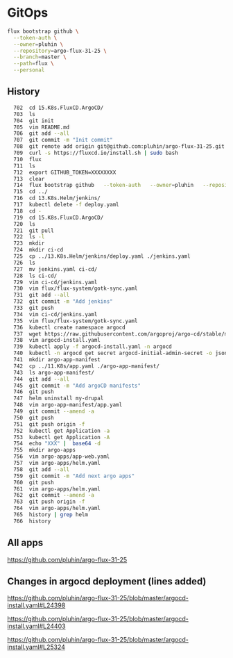 # GitOps

```bash
flux bootstrap github \
  --token-auth \
  --owner=pluhin \
  --repository=argo-flux-31-25 \
  --branch=master \
  --path=flux \
  --personal
```

## History 

```bash
  702  cd 15.K8s.FluxCD.ArgoCD/
  703  ls
  704  git init
  705  vim README.md
  706  git add --all
  707  git commit -m "Init commit"
  708  git remote add origin git@github.com:pluhin/argo-flux-31-25.git
  709  curl -s https://fluxcd.io/install.sh | sudo bash
  710  flux
  711  ls
  712  export GITHUB_TOKEN=XXXXXXXX
  713  clear
  714  flux bootstrap github   --token-auth   --owner=pluhin   --repository=argo-flux-31-25   --branch=master   --path=flux   --personal
  715  cd ../
  716  cd 13.K8s.Helm/jenkins/
  717  kubectl delete -f deploy.yaml
  718  cd -
  719  cd 15.K8s.FluxCD.ArgoCD/
  720  ls
  721  git pull
  722  ls -l
  723  mkdir
  724  mkdir ci-cd
  725  cp ../13.K8s.Helm/jenkins/deploy.yaml ./jenkins.yaml
  726  ls
  727  mv jenkins.yaml ci-cd/
  728  ls ci-cd/
  729  vim ci-cd/jenkins.yaml
  730  vim flux/flux-system/gotk-sync.yaml
  731  git add --all
  732  git commit -m "Add jenkins"
  733  git push
  734  vim ci-cd/jenkins.yaml
  735  vim flux/flux-system/gotk-sync.yaml
  736  kubectl create namespace argocd
  737  wget https://raw.githubusercontent.com/argoproj/argo-cd/stable/manifests/install.yaml -O argocd-install.yaml
  738  vim argocd-install.yaml
  739  kubectl apply -f argocd-install.yaml -n argocd
  740  kubectl -n argocd get secret argocd-initial-admin-secret -o jsonpath="{.data.password}" | base64 -d
  741  mkdir argo-app-manifest
  742  cp ../11.K8s/app.yaml ./argo-app-manifest/
  743  ls argo-app-manifest/
  744  git add --all
  745  git commit -m "Add argoCD manifests"
  746  git push
  747  helm uninstall my-drupal
  748  vim argo-app-manifest/app.yaml
  749  git commit --amend -a
  750  git push
  751  git push origin -f
  752  kubectl get Application -a
  753  kubectl get Application -A
  754  echo "XXX" |  base64 -d
  755  mkdir argo-apps
  756  vim argo-apps/app-web.yaml
  757  vim argo-apps/helm.yaml
  758  git add --all
  759  git commit -m "Add next argo apps"
  760  git push
  761  vim argo-apps/helm.yaml
  762  git commit --amend -a
  763  git push origin -f
  764  vim argo-apps/helm.yaml
  765  history | grep helm
  766  history
```

## All apps

https://github.com/pluhin/argo-flux-31-25

## Changes in argocd deployment (lines added)

https://github.com/pluhin/argo-flux-31-25/blob/master/argocd-install.yaml#L24398

https://github.com/pluhin/argo-flux-31-25/blob/master/argocd-install.yaml#L24403

https://github.com/pluhin/argo-flux-31-25/blob/master/argocd-install.yaml#L25324
